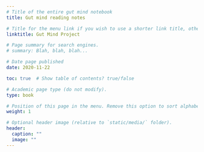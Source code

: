 ```yaml
---
# Title of the entire gut mind notebook
title: Gut mind reading notes

# Title for the menu link if you wish to use a shorter link title, otherwise remove this option.
linktitle: Gut Mind Project

# Page summary for search engines.
# summary: Blah, blah, blah...

# Date page published
date: 2020-11-22

toc: true  # Show table of contents? true/false

# Academic page type (do not modify).
type: book

# Position of this page in the menu. Remove this option to sort alphabetically.
weight: 1

# Optional header image (relative to `static/media/` folder).
header:
  caption: ""
  image: ""
---
```


